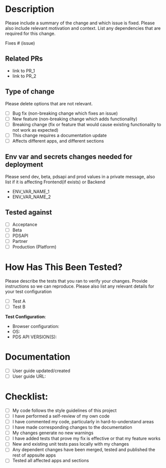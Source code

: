 # Description

Please include a summary of the change and which issue is fixed. Please also include relevant motivation and context. List any dependencies that are required for this change.

Fixes # (issue)

## Related PRs
- link to PR_1
- link to PR_2

## Type of change

Please delete options that are not relevant.

- [ ] Bug fix (non-breaking change which fixes an issue)
- [ ] New feature (non-breaking change which adds functionality)
- [ ] Breaking change (fix or feature that would cause existing functionality to not work as expected)
- [ ] This change requires a documentation update
- [ ] Affects different apps, and different sections

## Env var and secrets changes needed for deployment

Please send dev, beta, pdsapi and prod values in a private message, also list if it is affecting Frontend(if exists) or Backend

- ENV_VAR_NAME_1
- ENV_VAR_NAME_2

## Tested against

- [ ] Acceptance
- [ ] Beta
- [ ] PDSAPI
- [ ] Partner
- [ ] Production (Platform)

# How Has This Been Tested?

Please describe the tests that you ran to verify your changes. Provide instructions so we can reproduce. Please also list any relevant details for your test configuration

- [ ] Test A
- [ ] Test B

**Test Configuration**:
* Browser configuration:
* OS:
* PDS API VERSION(S):

# Documentation 

- [ ] User guide updated/created
- [ ] User guide URL:

# Checklist:

- [ ] My code follows the style guidelines of this project
- [ ] I have performed a self-review of my own code
- [ ] I have commented my code, particularly in hard-to-understand areas
- [ ] I have made corresponding changes to the documentation
- [ ] My changes generate no new warnings
- [ ] I have added tests that prove my fix is effective or that my feature works
- [ ] New and existing unit tests pass locally with my changes
- [ ] Any dependent changes have been merged, tested and published the rest of appsuite apps
- [ ] Tested all affected apps and sections
